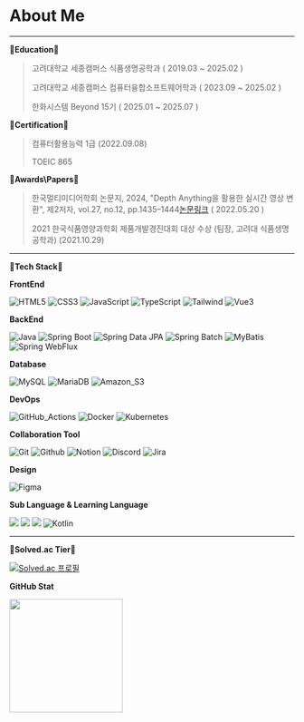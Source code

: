 # About Me


---

**🏫Education🏫**
> 고려대학교 세종캠퍼스 식품생명공학과 ( 2019.03 ~ 2025.02 )
>
> 고려대학교 세종캠퍼스 컴퓨터융합소프트웨어학과 ( 2023.09 ~ 2025.02 )
>
> 한화시스템 Beyond 15기 ( 2025.01 ~ 2025.07 )

**🏅Certification🏅**
> 컴퓨터활용능력 1급 (2022.09.08)
>
> TOEIC 865
<!-- SQLD ( 2024.09.20 )
>
> 
> 정보처리기사 ( 2024.12.11 ) -->

**🥇Awards\Papers🥇**
> 한국멀티미디어학회 논문지, 2024, "Depth Anything을 활용한 실시간 영상 변환", 제2저자, vol.27, no.12, pp.1435–1444[논문링크](https://www.kci.go.kr/kciportal/ci/sereArticleSearch/ciSereArtiView.kci?sereArticleSearchBean.artiId=ART003162339) ( 2022.05.20 )
>
> 2021 한국식품영양과학회 제품개발경진대회 대상 수상 (팀장, 고려대 식품생명공학과) (2021.10.29)

---

**📘Tech Stack📘**

**FrontEnd**

![HTML5](https://img.shields.io/badge/HTML5-E34F26?style=flat&logo=HTML5&logoColor=white) 
![CSS3](https://img.shields.io/badge/CSS3-1572B6?style=flat&logo=CSS3&logoColor=white)
![JavaScript](https://img.shields.io/badge/JavaScript-F7DF1E?style=flat&logo=JavaScript&logoColor=white) 
![TypeScript](https://img.shields.io/badge/TypeScript-3178C6?style=flat&logo=TypeScript&logoColor=white)
![Tailwind](https://img.shields.io/badge/Tailwind_CSS-06B6D4?style=flat&logo=tailwindcss&logoColor=white)
![Vue3](https://img.shields.io/badge/Vue3-4FC08D?style=flat&logo=vuedotjs&logoColor=white)
<!-- ![React](https://img.shields.io/badge/React-61DAFB?style=flat&logo=React&logoColor=white)
![NextJS](https://img.shields.io/badge/Next.JS-333333?style=flat&logo=nextdotjs&logoColor=white)
-->
<!-- ![Recoil](https://img.shields.io/badge/Recoil-3578E5?style=flat&logo=recoil&logoColor=white) -->

**BackEnd**

![Java](https://img.shields.io/badge/Java-007396?style=flat&logo=openjdk&logoColor=white) 
![Spring Boot](https://img.shields.io/badge/Spring_Boot-569A31?style=flat&logo=spring-boot&logoColor=white) 
![Spring Data JPA](https://img.shields.io/badge/Spring_Data_JPA-6DB33F.svg?&logo=spring-data-JPA)
![Spring Batch](https://img.shields.io/badge/Spring_Batch-6DB33F.svg?&logo=spring-batch)
![MyBatis](https://img.shields.io/badge/MyBatis-FE6602.svg?&logo=mybatis5&logoColor=white)
![Spring WebFlux](https://img.shields.io/badge/Spring_WebFlux-6DB33F.svg?&logo=spring-webflux&logoColor=white)
<!-- ![Node.js](https://img.shields.io/badge/Node.js-339933?style=flat&logo=Node.js&logoColor=white) -->

**Database**

![MySQL](https://img.shields.io/badge/MySQL-4479A1?style=flat&logo=mysql&logoColor=white)
![MariaDB](https://img.shields.io/badge/MariaDB-003545?style=flat&logo=mariadb&logoColor=white)
![Amazon_S3](https://img.shields.io/badge/Amazon_S3-569A31?style=flat&logo=amazons3&logoColor=white) 
<!-- ![MongoDB](https://img.shields.io/badge/MongoDB-47A248?style=flat&logo=mongodb&logoColor=white) -->

**DevOps**
<!--
![Amazon RDS](https://img.shields.io/badge/Amazon_RDS-527FFF?style=flat&logo=amazonrds&logoColor=white) 
![Amazon Route 53](https://img.shields.io/badge/Amazon_Route_53-8C4FFF?style=flat&logo=amazonroute53&logoColor=white) 
![Amazon EC2](https://img.shields.io/badge/Amazon_EC2-FF9900?style=flat&logo=amazonec2&logoColor=white) -->
![GitHub_Actions](https://img.shields.io/badge/GitHub_Actions-2088FF?style=flat&logo=githubactions&logoColor=white) 
![Docker](https://img.shields.io/badge/Docker-2496ED.svg?&logo=docker&logoColor=white)
![Kubernetes](https://img.shields.io/badge/Kubernetes-326CE5.svg?&logo=kubernetes&logoColor=white)

**Collaboration Tool**

![Git](https://img.shields.io/badge/Git-F05032?style=flat&logo=Git&logoColor=white)
![Github](https://img.shields.io/badge/GitHub-181717?style=flat&logo=GitHub&logoColor=white)
![Notion](https://img.shields.io/badge/Notion-dddddd?style=flat&logo=Notion&logoColor=black)
![Discord](https://img.shields.io/badge/Discord-5865F2?style=flat&logo=Discord&logoColor=white)
![Jira](https://img.shields.io/badge/jira-%230A0FFF.svg?style=flat&logo=jira&logoColor=white)

**Design**

![Figma](https://img.shields.io/badge/Figma-F24E1E?style=flat&logo=Figma&logoColor=white)

**Sub Language & Learning Language**

<img src="https://img.shields.io/badge/C-A8B9CC?style=flat&logo=c&logoColor=white"> <img src="https://img.shields.io/badge/C++-00599C?style=flat&logo=cplusplus&logoColor=white"> <img src="https://img.shields.io/badge/Python-3776AB?style=flat&logo=Python&logoColor=white"> 
![Kotlin](https://img.shields.io/badge/kotlin-%237F52FF.svg?style=flat&logo=kotlin&logoColor=white)


---

**📗Solved.ac Tier📗**

[![Solved.ac
프로필](http://mazassumnida.wtf/api/v2/generate_badge?boj=stella223)](https://solved.ac/stella223)

**GitHub Stat**

<a href="https://github.com/anuraghazra/github-readme-stats">
  <img height=200 align="center" src="https://github-readme-stats.vercel.app/api?username=sezeme&show_icons=true&theme=swift)" />
</a> 
